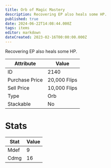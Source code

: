 ```yaml
---
title: Orb of Magic Mastery
description: Recovering EP also heals some HP.
published: true
date: 2024-06-22T14:08:44.000Z
tags: items
editor: markdown
dateCreated: 2023-02-16T00:00:00.000Z
---
```


Recovering EP also heals some HP.

|Attribute|Value|
|-|-|
|ID|2140|
|Purchase Price|20,000 Flips|
|Sell Price|10,000 Flips|
|Type|Orb|
|Stackable|No|

# Stats
|Stat|Value|
|-|-|
|Mdef|9|
|Cdmg|16|
